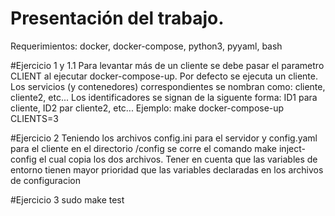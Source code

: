 # Presentación del trabajo.
Requerimientos:
	docker, docker-compose, python3, pyyaml, bash

#Ejercicio 1 y 1.1
	Para levantar más de un cliente se debe pasar el parametro CLIENT al ejecutar docker-compose-up. Por defecto se ejecuta un cliente. Los servicios (y contenedores) correspondientes se nombran como: cliente, cliente2, etc...
	Los identificadores se signan de la siguente forma: ID1 para cliente, ID2 par cliente2, etc...
	Ejemplo:
		make docker-compose-up CLIENTS=3

#Ejercicio 2
Teniendo los archivos config.ini para el servidor y config.yaml para el cliente en el directorio /config se corre el comando make inject-config el cual copia los dos archivos. Tener en cuenta que las variables de entorno tienen mayor prioridad que las variables declaradas en los archivos de configuracion

#Ejercicio 3
	sudo make test
